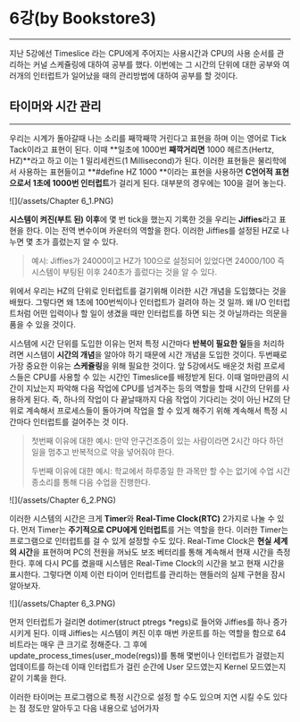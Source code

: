 # 6강\(by Bookstore3\)

---

지난 5강에선 Timeslice 라는 CPU에게 주어지는 사용시간과 CPU의 사용 순서를 관리하는 커널 스케쥴링에 대하여 공부를 했다. 이번에는 그 시간의 단위에 대한 공부와 여러개의 인터럽트가 일어났을 때의 관리방법에 대하여 공부를 할 것이다.

## 타이머와 시간 관리

---

우리는 시계가 돌아갈때 나는 소리를 째깍째깍 거린다고 표현을 하며 이는 영어로 Tick Tack이라고 표현이 된다. 이때 **일초에 1000번 **째깍거리면** 1000 헤르츠\(Hertz, HZ\)**라고 하고 이는 1 밀리세컨드\(1 Millisecond\)가 된다. 이러한 표현들은 물리학에서 사용하는 표현들이고 **\#define HZ 1000 **이라는 표현을 사용하면 **C언어적 표현으로서 1초에 1000번 인터럽트**가 걸리게 된다. 대부분의 경우에는 100을 걸어 놓는다.

![](/assets/Chapter 6_1.PNG)

**시스템이 켜진\(부트 된\) 이후**에 몇 번 tick을 했는지 기록한 것을 우리는 **Jiffies**라고 표현을 한다. 이는 전역 변수이며 카운터의 역할을 한다. 이러한 Jiffies를 설정된 HZ로 나누면 몇 초가 흘렀는지 알 수 있다.

> 예시: Jiffies가 24000이고 HZ가 100으로 설정되어 있었다면 24000/100 즉 시스템이 부팅된 이후 240초가 흘렀다는 것을 알 수 있다.

위에서 우리는 HZ의 단위로 인터럽트를 걸기위해 이러한 시간 개념을 도입했다는 것을 배웠다. 그렇다면 왜 1초에 100번씩이나 인터럽트가 걸려야 하는 것 일까. 왜 I/O 인터럽트처럼 어떤 입력이나 할 일이 생겼을 때만 인터럽트를 하면 되는 것 아닐까라는 의문을 품을 수 있을 것이다.

시스템에 시간 단위를 도입한 이유는 먼저 특정 시간마다 **반복이 필요한 일**들을 처리하려면 시스템이 **시간의 개념**을 알아야 하기 때문에 시간 개념을 도입한 것이다. 두번째로 가장 중요한 이유는 **스케쥴링**을 위해 필요한 것이다. 앞 5강에서도 배운것 처럼 프로세스들은 CPU를 사용할 수 있는 시간인 Timeslice를 배정받게 된다. 이때 얼마만큼의 시간이 지났는지 파악해 다음 작업에 CPU를 넘겨주는 등의 역할을 할때 시간의 단위를 사용하게 된다. 즉, 하나의 작업이 다 끝날때까지 다음 작업이 기다리는 것이 아닌 HZ의 단위로 계속해서 프로세스들이 돌아가며 작업을 할 수 있게 해주기 위해 계속해서 특정 시간마다 인터럽트를 걸어주는 것 이다.

> 첫번째 이유에 대한 예시: 만약 안구건조증이 있는 사람이라면 2시간 마다 하던 일을 멈추고 반복적으로 약을 넣어줘야 한다.
>
> 두번째 이유에 대한 예시: 학교에서 하루종일 한 과목만 할 수는 없기에 수업 시간 종소리를 통해 다음 수업을 진행한다.

![](/assets/Chapter 6_2.PNG)

이러한 시스템의 시간은 크게 **Timer**와 **Real-Time Clock\(RTC\)** 2가지로 나눌 수 있다. 먼저 Timer는 **주기적으로 CPU에게 인터럽트**를 거는 역할을 한다. 이러한 Timer는 프로그램으로 인터럽트를 걸 수 있게 설정할 수도 있다. Real-Time Clock은 **현실 세계의 시간**을 표현하며 PC의 전원을 꺼놔도 보조 베터리를 통해 계속해서 현재 시간을 측정 한다. 후에 다시 PC를 켰을때 시스템은 Real-Time Clock의 시간을 보고 현재 시간을 표시한다. 그렇다면 이제 이런 타이머 인터럽트를 관리하는 핸들러의 실제 구현을 잠시 알아보자.

![](/assets/Chapter 6_3.PNG)

먼저 인터럽트가 걸리면 dotimer\(struct ptregs \*regs\)로 들어와 Jiffies를 하나 증가시키게 된다. 이때 Jiffies는 시스템이 켜진 이후 매번 카운트를 하는 역할을 함으로 64비트라는 매우 큰 크기로 정해준다. 그 후에 update\_process\_times\(user\_mode\(regs\)\)를 통해 몇번이나 인터럽트가 걸렸는지 업데이트를 하는데 이때 인터럽트가 걸린 순간에 User 모드였는지 Kernel 모드였는지 같이 기록을 한다.

이러한 타이머는 프로그램으로 특정 시간으로 설정 할 수도 있으며 지연 시킬 수도 있다는 점 정도만 알아두고 다음 내용으로 넘어가자

